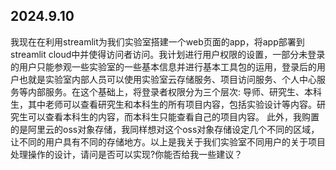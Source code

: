 ## 2024.9.10 
我现在在利用streamlit为我们实验室搭建一个web页面的app，将app部署到streamlit cloud中并使得访问者访问。我计划进行用户权限的设置，一部分未登录的用户只能参观一些实验室的一些基本信息并进行基本工具包的运用，登录后的用户也就是实验室内部人员可以使用实验室云存储服务、项目访问服务、个人中心服务等内部服务。在这个基础上，将登录者权限分为三个层次: 导师、研究生、本科生，其中老师可以查看研究生和本科生的所有项目内容，包括实验设计等内容。研究生可以查看本科生的内容，而本科生只能查看自己的项目内容。 此外，我购置的是阿里云的oss对象存储，我同样想对这个oss对象存储设定几个不同的区域，让不同的用户具有不同的存储地方。以上是我关于我们实验室不同用户的关于项目处理操作的设计，请问是否可以实现?你能否给我一些建议？